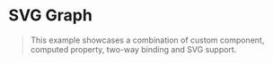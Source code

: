 # SVG Graph

> This example showcases a combination of custom component, computed property, two-way binding and SVG support.

<common-codepen-snippet title="Vue 3 SVG Graph Example" slug="XWdmLWM" tab="js,result" />
